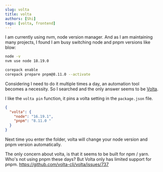 ```yaml
---
slug: volta
title: volta
authors: [Shi]
tags: [volta, frontend]
---
```


I am currently using nvm, node version manager. And as I am maintaining many projects, I found I am busy switching node and pnpm versions like blow:

```zsh
node -v
nvm use node 18.19.0

corepack enable
corepack prepare pnpm@8.11.0 --activate
```

Considering I need to do it multiple times a day, an automation tool becomes a necessity. So I searched and the only answer seems to be [Volta](https://volta.sh/).

I like the `volta pin` function, it pins a volta setting in the `package.json` file.

```json
{
  "volta": {
    "node": "16.19.1",
    "pnpm": "8.11.0 "
  }
}
```

Next time you enter the folder, volta will change your node version and pnpm version automatically.

The only concern about volta, is that it seems to be built for npm / yarn. Who's not using pnpm these days? But Volta only has limited support for pnpm. https://github.com/volta-cli/volta/issues/737
